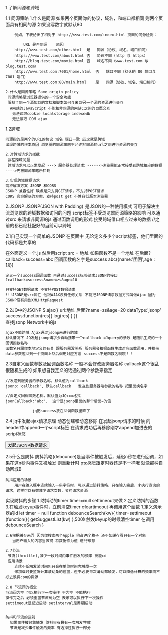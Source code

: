 1.了解同源和跨域
 
 1.1 同源策略
    1.什么是同源
      如果两个页面你的协议，域名，和端口都相同 则两个页面具有相同的源 如果没写数字就默认80

        例如，下表给出了相对于 http://www.test.com/index.html 页面的同源检测：

            URL	是否同源	原因
        http://www.test.com/other.html	是	同源（协议、域名、端口相同）
        https://www.test.com/about.html	否	协议不同（http 与 https）
        http://blog.test.com/movie.html	否	域名不同（www.test.com 与 blog.test.com）
        http://www.test.com:7001/home.html	否	端口不同（默认的 80 端口与 7001 端口）
        http://www.test.com:80/main.html	是	同源（协议、域名、端口相同）

    2.什么是同源策略 Same origin policy
     同源策略是浏览器提供的一个安全功能
     限制了同一个源加载的文档和脚本如何与来自另一个源的资源进行交互
      A网站的JavaScript 不能和非同源的网站C之间的自愿交互
       无法读取cookie localstorage indexedb
       无法读取 DOM ajax    

 1.2跨域

    同源指的是两个的URL的协议 域名 端口一致 反之就是跨域
    出现跨域的根本原因 浏览器的同源策略不允许非同源的url之间进行资源的交互

    2.对跨域请求的拦截
     存在跨域问题 
     跨域请求可以正常发起 ---> 服务器处理请求 ------>浏览器能正常接受到跨域相应的数据 ---->先被同源策略所拦截

    3.实现跨域数据请求 
    两种解决方案 JSONP 和CORS
    JSONP 兼容性好 缺点是只支持GET请求，不支持POST请求
    CORS 官方解决的方案，支持post get 不兼容低版本浏览器

2.JSONP
  JSONP(JSON with Padding) 是JSON的一种使用模式 可用于解决主流浏览器的跨域数据和访问的问题
  script标签不受浏览器同源策略的影响 可以通过src 来请求非同源的js
  通过函数调用的形式 接受跨域借口相应过来的数据
    //之前的都已经社配好的当前可以跨域

  2.1自己实现一个简单的JSONP
      在页面中 无论定义多少个script标签，他们里面的代码都是共享的 
<body>
    <script>
        function success(data){
            console.log('打印一个data数据');
            console.log(data);
        }
    </script>
    <script>
        success ({name:"zs",age:10})
    </script>
</body>
      在外面定义一个.js 然后用script src = 地址 如果函数不是一个地址  在后面?callback=success=abc 回调函数的名字是success
    abc({name:'困困',age：18})
     
    定义一个success回调函数 再通过success标签请求JSONP的接口
    ?callback=success&name=zs&age=10

    只支持GET数据请求 不支持POST数据请求
    !!!JSONP是src属性 他跟AJAX没有任何关系 不能把JSONP请求数据方式叫做Ajax 因为JSONP没有用到XMLHttpRequest

 2.2JQ中的JSONP
    $.ajax({
        url:地址 后面?name=zs&age=20
        dataType:'jsonp'
        success:function(res){
            log(res)
        }
    })             
    查找jsonp  Network中的js

    ajax不能跨域 Ajax通过jsonp来进行跨域
    默认情况下 JQ发起jsonp请求会自动携带一个callback =Jquery的参数 是随机生成的一个回调函数名称
    函数名只跟你本地定义的有关 跟服务器没关系 服务器会根据函数生成对应函数调用，并携带data参数返回到一个页面上然后调用对应方法 success不是函数名啊喂！！

 2.3自定义函数参数及回调函数名称  一般不会修改服务器名称
    callback这个很乱 很随机生成的 如果想自我定义的话通过两个参数来指定
    
    //发送到服务器的参数名称，默认值为callback
    jsonp:'callback', 默认callback   发送到服务器端参数的名称 把里面换名字

    //自定义回调函数名称，默认值为JQxxx格式
    jsonCallback:'abc',  这个是jsonp里面的那个后面=的值

                jq把success放在回调函数里面了

  2.4 jq中发起ajax请求原理
    动态创建和动态移除
       在发起jsonp请求的时候 向header中append一个script标签
       在请求成功后再移除刚才append加进去的script标签
<body>
<button id="btnJSONP">发起JSONP数据请求</button>

<script>
    $(function () {
        $('#btnJSONP').on('click', function () {
        $.ajax({
        url: 'http://ajax.frontend.itheima.net:3006/api/jsonp?address=北京&location=顺义',
        dataType: 'jsonp',
        jsonpCallback: 'abc',
        success: function (res) {
        console.log(res)
          }
        })
      })
    })
  </script>
</body>

   2.5什么是防抖
    防抖策略(debounce)是当事件被触发后，延迟n秒在进行回调，如果在这n秒内事件又被触发  则重新计时  ps:感觉跟定时器还是不一样哦  就像那种自动回城B

    防抖应用的场景  
        用户在输入框中连续输入一串字符时，可以通过防抖策略，只在输入完后，才执行查询的请求，这样可以有效减少请求次数，节约请求资源

   实现防抖的步骤
    1.防抖动的timer timer=null  settimeout来做
    2.定义防抖的函数
    3.在触发keyup事件时，立刻清空timer cleartimeout 再调用这个函数
  1.定义演示器的id
  let timer = null 
  function debounceSearch(kw){
    timer=settimeout (function(){
      getSuggestList(kw)
    },500)
    触发keyup的时候清空timer 
    在调用debounceSearch
  }

    2.6根据缓存来弄 因为你搜索两个Apple 他占两个格子 还不如缓存看只有一个对象
       当用户输入的内容当做键 将数据作为值 进行缓存

    2.7节流
     节流(throttle),减少一段时间内事件触发的频率 技能cd
     应用场景
        连续不断触发某时间但只会在单位时间内触发一次
        懒加载时要监听计算滚动条的位置，但不必要每次滑动都触发，可以降低计算的频率而不必去浪费cpu的资源

    2.8 节流阀的概念
    节流阀为空 可以执行下一次操作 不为空 不能执行
    操作完之后 必须重置节流阀为空 表示可以执行下一次操作
    settimeout是延迟启动 setinterval是周期启动


    防抖和节流的区别
      如果事件被频繁触发 防抖只有最有一次触发生效
      节流是减少事件触发的频率 有选择性执行一部分
